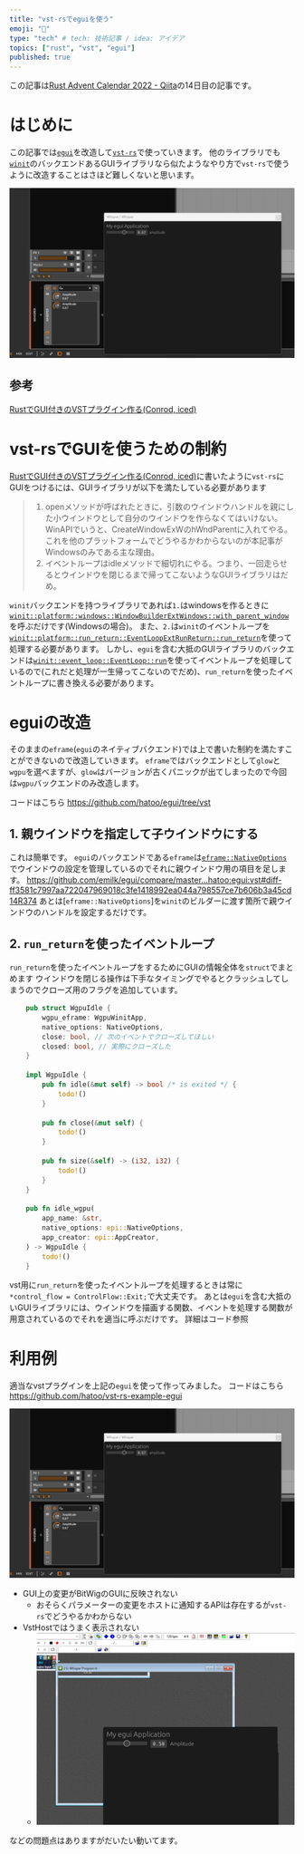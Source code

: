 ```yaml
---
title: "vst-rsでeguiを使う"
emoji: "🦀"
type: "tech" # tech: 技術記事 / idea: アイデア
topics: ["rust", "vst", "egui"]
published: true
---
```


この記事は[Rust Advent Calendar 2022 - Qiita](https://qiita.com/advent-calendar/2022/rust)の14日目の記事です。

# はじめに

この記事では[`egui`](https://github.com/emilk/egui)を改造して[`vst-rs`](https://github.com/RustAudio/vst-rs)で使っていきます。
他のライブラリでも[`winit`](https://github.com/rust-windowing/winit)のバックエンドあるGUIライブラリなら似たようなやり方で`vst-rs`で使うように改造することはさほど難しくないと思います。

![demo](/images/egui-on-bitwig.png)

## 参考

[RustでGUI付きのVSTプラグイン作る(Conrod, iced)](https://qiita.com/hatoo@github/items/01d7b5266d4e8787785a)

# vst-rsでGUIを使うための制約

[RustでGUI付きのVSTプラグイン作る(Conrod, iced)](https://qiita.com/hatoo@github/items/01d7b5266d4e8787785a)に書いたように`vst-rs`にGUIをつけるには、GUIライブラリが以下を満たしている必要があります


> 1. openメソッドが呼ばれたときに、引数のウインドウハンドルを親にした小ウインドウとして自分のウインドウを作らなくてはいけない。WinAPIでいうと、CreateWindowExWのhWndParentに入れてやる。これを他のプラットフォームでどうやるかわからないのが本記事がWindowsのみである主な理由。
> 2. イベントループはidleメソッドで細切れにやる。つまり、一回走らせるとウインドウを閉じるまで帰ってこないようなGUIライブラリはだめ。

`winit`バックエンドを持つライブラリであれば`1.`はwindowsを作るときに[`winit::platform::windows::WindowBuilderExtWindows::with_parent_window`](https://docs.rs/winit/latest/x86_64-pc-windows-msvc/winit/platform/windows/trait.WindowBuilderExtWindows.html#tymethod.with_parent_window)を呼ぶだけです(Windowsの場合)。
また、`2.`は`winit`のイベントループを[`winit::platform::run_return::EventLoopExtRunReturn::run_return`](https://docs.rs/winit/latest/winit/platform/run_return/trait.EventLoopExtRunReturn.html#tymethod.run_return)を使って処理する必要があります。
しかし、`egui`を含む大抵のGUIライブラリのバックエンドは[`winit::event_loop::EventLoop::run`](https://docs.rs/winit/latest/winit/event_loop/struct.EventLoop.html#method.run)を使ってイベントループを処理しているので(これだと処理が一生帰ってこないのでだめ)、`run_return`を使ったイベントループに書き換える必要があります。

# eguiの改造

そのままの`eframe`(`egui`のネイティブバクエンド)では上で書いた制約を満たすことができないので改造していきます。
`eframe`ではバックエンドとして`glow`と`wgpu`を選べますが、`glow`はバージョンが古くパニックが出てしまったので今回は`wgpu`バックエンドのみ改造します。

コードはこちら https://github.com/hatoo/egui/tree/vst

## 1. 親ウインドウを指定して子ウインドウにする

これは簡単です。
`egui`のバックエンドである`eframe`は[`eframe::NativeOptions`](https://docs.rs/eframe/0.20.1/eframe/struct.NativeOptions.html)でウインドウの設定を管理しているのでそれに親ウインドウ用の項目を足します。
https://github.com/emilk/egui/compare/master...hatoo:egui:vst#diff-ff3581c7997aa722047969018c3fe1418992ea044a798557ce7b606b3a45cd14R374
あとは[`eframe::NativeOptions`]を`winit`のビルダーに渡す箇所で親ウインドウのハンドルを設定するだけです。

## 2. `run_return`を使ったイベントループ

`run_return`を使ったイベントループをするためにGUIの情報全体を`struct`でまとめます
ウインドウを閉じる操作は下手なタイミングでやるとクラッシュしてしまうのでクローズ用のフラグを追加しています。

```rust
    pub struct WgpuIdle {
        wgpu_eframe: WgpuWinitApp,
        native_options: NativeOptions,
        close: bool, // 次のイベントでクローズしてほしい
        closed: bool, // 実際にクローズした
    }

    impl WgpuIdle {
        pub fn idle(&mut self) -> bool /* is exited */ {
            todo!()
        }

        pub fn close(&mut self) {
            todo!()
        }

        pub fn size(&self) -> (i32, i32) {
            todo!()
        }
    }

    pub fn idle_wgpu(
        app_name: &str,
        native_options: epi::NativeOptions,
        app_creator: epi::AppCreator,
    ) -> WgpuIdle {
        todo!()
    }
```

vst用に`run_return`を使ったイベントループを処理するときは常に`*control_flow = ControlFlow::Exit;`で大丈夫です。
あとは`egui`を含む大抵のいGUIライブラリには、ウインドウを描画する関数、イベントを処理する関数が用意されているのでそれを適当に呼ぶだけです。
詳細はコード参照

# 利用例

適当なvstプラグインを上記の`egui`を使って作ってみました。
コードはこちら https://github.com/hatoo/vst-rs-example-egui

![demo](/images/egui-on-bitwig.png)

- GUI上の変更がBitWigのGUIに反映されない
    - おそらくパラメーターの変更をホストに通知するAPIは存在するが`vst-rs`でどうやるかわからない
- VstHostではうまく表示されない
    - ![demo](/images/egui-on-vsthost.png)

などの問題点はありますがだいたい動いてます。
